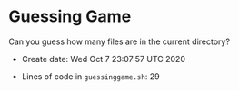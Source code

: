 # Guessing Game
Can you guess how many files are in the current directory?
- Create date: Wed Oct  7 23:07:57 UTC 2020

- Lines of code in `guessinggame.sh`: 29
